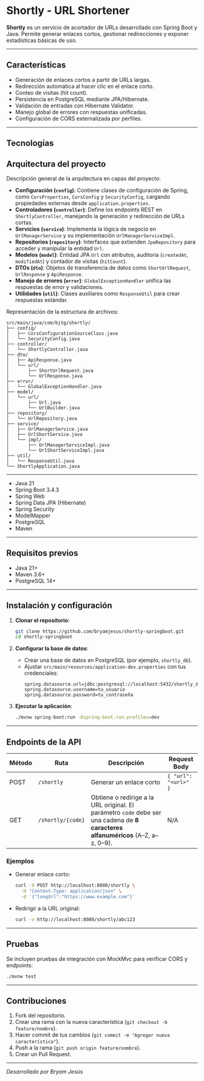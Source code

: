 # Shortly - URL Shortener

**Shortly** es un servicio de acortador de URLs desarrollado con Spring Boot y Java. Permite generar enlaces cortos, gestionar redirecciones y exponer estadísticas básicas de uso.

---

## Características

- Generación de enlaces cortos a partir de URLs largas.
- Redirección automática al hacer clic en el enlace corto.
- Conteo de visitas (hit count).
- Persistencia en PostgreSQL mediante JPA/Hibernate.
- Validación de entradas con Hibernate Validator.
- Manejo global de errores con respuestas unificadas.
- Configuración de CORS externalizada por perfiles.

---

## Tecnologías

## Arquitectura del proyecto

Descripción general de la arquitectura en capas del proyecto:

- **Configuración (`config`)**: Contiene clases de configuración de Spring, como `CorsProperties`, `CorsConfig` y `SecurityConfig`, cargando propiedades externas desde `application.properties`.
- **Controladores (`controller`)**: Define los endpoints REST en `ShortlyController`, manejando la generación y redirección de URLs cortas.
- **Servicios (`service`)**: Implementa la lógica de negocio en `UrlManagerService` y su implementación `UrlManagerServiceImpl`.
- **Repositorios (`repository`)**: Interfaces que extienden `JpaRepository` para acceder y manipular la entidad `Url`.
- **Modelos (`model`)**: Entidad JPA `Url` con atributos, auditoría (`createdAt`, `modifiedAt`) y contador de visitas (`hitCount`).
- **DTOs (`dto`)**: Objetos de transferencia de datos como `ShortUrlRequest`, `UrlResponse` y `ApiResponse`.
- **Manejo de errores (`error`)**: `GlobalExceptionHandler` unifica las respuestas de error y validaciones.
- **Utilidades (`util`)**: Clases auxiliares como `ResponseUtil` para crear respuestas estándar.

Representación de la estructura de archivos:

```
src/main/java/com/bjtg/shortly/
├── config/
│   ├── CorsConfigurationSourceClass.java
│   └── SecurityConfig.java
├── controller/
│   └── ShortlyController.java
├── dto/
│   ├── ApiResponse.java
│   └── url/
│       ├── ShortUrlRequest.java
│       └── UrlResponse.java
├── error/
│   └── GlobalExceptionHandler.java
├── model/
│   └── url/
│       ├── Url.java
│       └── UrlBuilder.java
├── repository/
│   └── UrlRepository.java
├── service/
│   ├── UrlManagerService.java
│   ├── UrlShortService.java
│   └── impl/
│       ├── UrlManagerServiceImpl.java
│       └── UrlShortServiceImpl.java
├── util/
│   └── ResponseUtil.java
└── ShortlyApplication.java
```

---

- Java 21
- Spring Boot 3.4.3
- Spring Web
- Spring Data JPA (Hibernate)
- Spring Security
- ModelMapper
- PostgreSQL
- Maven

---

## Requisitos previos

- Java 21+
- Maven 3.6+
- PostgreSQL 14+

---

## Instalación y configuración

1. **Clonar el repositorio**:
   ```bash
   git clone https://github.com/bryamjesus/shortly-springboot.git
   cd shortly-springboot
   ```

2. **Configurar la base de datos**:
    - Crear una base de datos en PostgreSQL (por ejemplo, `shortly_db`).
    - Ajustar `src/main/resources/application-dev.properties` con tus credenciales:
      ```properties
      spring.datasource.url=jdbc:postgresql://localhost:5432/shortly_db
      spring.datasource.username=tu_usuario
      spring.datasource.password=tu_contraseña
      ```

3. **Ejecutar la aplicación**:
   ```bash
   ./mvnw spring-boot:run -Dspring-boot.run.profiles=dev
   ```

---

## Endpoints de la API

| Método | Ruta              | Descripción                                                                                                                      | Request Body         |
|--------|-------------------|----------------------------------------------------------------------------------------------------------------------------------|----------------------|
| POST   | `/shortly`        | Generar un enlace corto                                                                                                          | `{ "url": "<url>" }` |
| GET    | `/shortly/{code}` | Obtiene o redirige a la URL original. El parámetro `code` debe ser una cadena de **8 caracteres alfanuméricos** (A–Z, a–z, 0–9). | N/A                  |


### Ejemplos

- Generar enlace corto:
  ```bash
  curl -X POST http://localhost:8080/shortly \
    -H "Content-Type: application/json" \
    -d '{"longUrl":"https://www.example.com"}'
  ```

- Redirigir a la URL original:
  ```bash
  curl -v http://localhost:8080/shortly/abc123
  ```

---

## Pruebas

Se incluyen pruebas de integración con MockMvc para verificar CORS y endpoints:

```bash
./mvnw test
```

---

## Contribuciones

1. Fork del repositorio.
2. Crear una rama con la nueva característica (`git checkout -b feature/nombre`).
3. Hacer commit de tus cambios (`git commit -m "Agregar nueva característica"`).
4. Push a la rama (`git push origin feature/nombre`).
5. Crear un Pull Request.

---

*Desarrollado por Bryam Jesús*